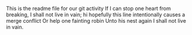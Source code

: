 This is the readme file for our git activity
If I can stop one heart from breaking, I shall not live in vain;
hi hopefully this line intentionally causes a merge conflict
Or help one fainting robin
Unto his nest again
I shall not live in vain.
